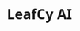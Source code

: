 # LeafCy AI
<!DOCTYPE html>
<html lang="id">
<head>
    <meta charset="UTF-8">
    <meta name="viewport" content="width=device-width, initial-scale=1.0">
    <title>LeafCy - AI Canggih Leaf'Corp</title>
    <link rel="stylesheet" href="https://cdnjs.cloudflare.com/ajax/libs/font-awesome/6.4.0/css/all.min.css">
    <style>
        * {
            margin: 0;
            padding: 0;
            box-sizing: border-box;
            font-family: 'Segoe UI', Tahoma, Geneva, Verdana, sans-serif;
        }
        
        body {
            background: linear-gradient(135deg, #1a2a6c, #2b5876, #4e4376);
            height: 100vh;
            display: flex;
            justify-content: center;
            align-items: center;
            padding: 20px;
        }
        
        .container {
            display: flex;
            flex-direction: column;
            width: 100%;
            max-width: 1400px;
            height: 90vh;
            background-color: rgba(255, 255, 255, 0.95);
            border-radius: 20px;
            box-shadow: 0 15px 40px rgba(0, 0, 0, 0.3);
            overflow: hidden;
        }
        
        .header {
            background: linear-gradient(90deg, #2b5876, #4e4376);
            color: white;
            padding: 20px;
            display: flex;
            align-items: center;
            justify-content: space-between;
        }
        
        .logo {
            display: flex;
            align-items: center;
            gap: 15px;
        }
        
        .logo-icon {
            font-size: 2.5rem;
            color: #4cd964;
        }
        
        .logo-text {
            font-size: 1.8rem;
            font-weight: bold;
        }
        
        .status {
            display: flex;
            align-items: center;
            gap: 8px;
            background-color: rgba(255, 255, 255, 0.2);
            padding: 8px 15px;
            border-radius: 20px;
            font-size: 0.9rem;
        }
        
        .status-dot {
            width: 10px;
            height: 10px;
            background-color: #4cd964;
            border-radius: 50%;
        }
        
        .main-content {
            display: flex;
            flex-direction: row;
            flex: 1;
            overflow: hidden;
        }
        
        .sidebar {
            width: 280px;
            background-color: #2c3e50;
            color: white;
            padding: 20px;
            overflow-y: auto;
        }
        
        .chat-container {
            flex: 1;
            display: flex;
            flex-direction: column;
        }
        
        .capabilities {
            margin-bottom: 30px;
        }
        
        .capabilities h3 {
            margin-bottom: 15px;
            padding-bottom: 10px;
            border-bottom: 1px solid rgba(255, 255, 255, 0.2);
        }
        
        .capability-list {
            list-style-type: none;
        }
        
        .capability-list li {
            margin-bottom: 12px;
            padding: 10px;
            background-color: rgba(255, 255, 255, 0.1);
            border-radius: 8px;
            display: flex;
            align-items: center;
            gap: 10px;
        }
        
        .capability-list i {
            color: #4cd964;
        }
        
        .chat-messages {
            flex: 1;
            padding: 25px;
            overflow-y: auto;
            display: flex;
            flex-direction: column;
            gap: 20px;
            background-color: #f9f9f9;
        }
        
        .message {
            max-width: 75%;
            padding: 15px 20px;
            border-radius: 18px;
            line-height: 1.5;
            animation: fadeIn 0.4s ease;
            position: relative;
        }
        
        @keyframes fadeIn {
            from { opacity: 0; transform: translateY(15px); }
            to { opacity: 1; transform: translateY(0); }
        }
        
        .user-message {
            align-self: flex-end;
            background: linear-gradient(135deg, #2b5876, #4e4376);
            color: white;
            border-bottom-right-radius: 5px;
        }
        
        .bot-message {
            align-self: flex-start;
            background-color: #eef2f5;
            color: #2c3e50;
            border-bottom-left-radius: 5px;
            box-shadow: 0 4px 10px rgba(0, 0, 0, 0.05);
        }
        
        .message-header {
            display: flex;
            align-items: center;
            margin-bottom: 8px;
            font-weight: bold;
        }
        
        .message-header i {
            margin-right: 8px;
        }
        
        .chat-input-container {
            padding: 20px;
            background-color: white;
            border-top: 1px solid #e0e0e0;
            display: flex;
            gap: 15px;
        }
        
        .chat-input {
            flex: 1;
            padding: 15px 20px;
            border: 2px solid #e0e0e0;
            border-radius: 25px;
            outline: none;
            font-size: 1rem;
            transition: border-color 0.3s;
        }
        
        .chat-input:focus {
            border-color: #2b5876;
        }
        
        .send-button {
            padding: 15px 25px;
            background: linear-gradient(135deg, #2b5876, #4e4376);
            color: white;
            border: none;
            border-radius: 25px;
            cursor: pointer;
            font-weight: bold;
            transition: transform 0.2s;
        }
        
        .send-button:hover {
            transform: scale(1.03);
        }
        
        .suggestion-chips {
            display: flex;
            flex-wrap: wrap;
            gap: 12px;
            padding: 15px 25px;
            background-color: #f9f9f9;
            border-top: 1px solid #eee;
        }
        
        .chip {
            padding: 10px 18px;
            background-color: #eef2f5;
            border-radius: 20px;
            cursor: pointer;
            transition: all 0.3s;
            font-size: 0.9rem;
            display: flex;
            align-items: center;
            gap: 8px;
        }
        
        .chip:hover {
            background-color: #2b5876;
            color: white;
        }
        
        .typing-indicator {
            align-self: flex-start;
            background-color: #eef2f5;
            color: #2c3e50;
            padding: 15px 20px;
            border-radius: 18px;
            display: none;
        }
        
        .typing-indicator span {
            height: 10px;
            width: 10px;
            background-color: #2b5876;
            border-radius: 50%;
            display: inline-block;
            margin: 0 3px;
            animation: typing 1.4s infinite;
        }
        
        .typing-indicator span:nth-child(2) {
            animation-delay: 0.2s;
        }
        
        .typing-indicator span:nth-child(3) {
            animation-delay: 0.4s;
        }
        
        @keyframes typing {
            0%, 100% { transform: translateY(0); }
            50% { transform: translateY(-5px); }
        }
        
        .knowledge-base {
            margin-top: 30px;
        }
        
        .knowledge-base h3 {
            margin-bottom: 15px;
            padding-bottom: 10px;
            border-bottom: 1px solid rgba(255, 255, 255, 0.2);
        }
        
        .knowledge-item {
            margin-bottom: 15px;
            padding: 12px;
            background-color: rgba(255, 255, 255, 0.1);
            border-radius: 8px;
        }
        
        .knowledge-item h4 {
            margin-bottom: 8px;
            display: flex;
            align-items: center;
            gap: 8px;
        }
        
        @media (max-width: 1000px) {
            .main-content {
                flex-direction: column;
            }
            
            .sidebar {
                width: 100%;
                max-height: 250px;
            }
        }
        
        .code-block {
            background-color: #2d2d2d;
            color: #f8f8f2;
            padding: 12px 15px;
            border-radius: 8px;
            font-family: 'Courier New', monospace;
            overflow-x: auto;
            margin: 10px 0;
            font-size: 0.9rem;
            line-height: 1.4;
        }
        
        .info-text {
            font-size: 0.9rem;
            color: #7f8c8d;
            margin-top: 5px;
        }
    </style>
</head>
<body>
    <div class="container">
        <div class="header">
            <div class="logo">
                <i class="fas fa-leaf logo-icon"></i>
                <div class="logo-text">LeafCy</div>
            </div>
            <div class="status">
                <div class="status-dot"></div>
                <span>Online | AI Assistant v2.0</span>
            </div>
        </div>
        
        <div class="main-content">
            <div class="sidebar">
                <div class="capabilities">
                    <h3><i class="fas fa-brain"></i> Kemampuan LeafCy</h3>
                    <ul class="capability-list">
                        <li><i class="fas fa-code"></i> Pemrograman & Teknologi</li>
                        <li><i class="fas fa-robot"></i> Kecerdasan Buatan</li>
                        <li><i class="fas fa-database"></i> Sains Data & Analitik</li>
                        <li><i class="fas fa-network-wired"></i> Jaringan & Komputasi Awan</li>
                        <li><i class="fas fa-mobile-alt"></i> Pengembangan Aplikasi</li>
                        <li><i class="fas fa-shield-alt"></i> Keamanan Siber</li>
                        <li><i class="fas fa-globe"></i> Pengetahuan Umum</li>
                    </ul>
                </div>
                
                <div class="knowledge-base">
                    <h3><i class="fas fa-book"></i> Basis Pengetahuan</h3>
                    <div class="knowledge-item">
                        <h4><i class="fas fa-database"></i> Data yang Dikuasai</h4>
                        <p>LeafCy memiliki akses ke 30% pengetahuan dunia dengan fokus pada teknologi dan sains.</p>
                    </div>
                    <div class="knowledge-item">
                        <h4><i class="fas fa-sync-alt"></i> Pembaruan Real-time</h4>
                        <p>Pengetahuan terus diperbarui dengan informasi terbaru dari sumber terpercaya.</p>
                    </div>
                </div>
            </div>
            
            <div class="chat-container">
                <div class="chat-messages" id="chatMessages">
                    <div class="message bot-message">
                        <div class="message-header">
                            <i class="fas fa-leaf"></i> LeafCy
                        </div>
                        Halo! Saya LeafCy, asisten AI canggih dari Leaf'Corp. Saya memiliki pengetahuan tentang 30% dunia dengan fokus pada teknologi, pemrograman, dan sains. Ada yang bisa saya bantu?
                    </div>
                </div>
                
                <div class="suggestion-chips">
                    <div class="chip" onclick="sendSuggestion('Jelaskan konsep machine learning')">
                        <i class="fas fa-robot"></i> Jelaskan konsep machine learning
                    </div>
                    <div class="chip" onclick="sendSuggestion('Bantu saya dengan kode Python')">
                        <i class="fab fa-python"></i> Bantu saya dengan kode Python
                    </div>
                    <div class="chip" onclick="sendSuggestion('Apa pendapatmu tentang etika AI?')">
                        <i class="fas fa-balance-scale"></i> Etika AI
                    </div>
                    <div class="chip" onclick="sendSuggestion('Berikan contoh algoritma')">
                        <i class="fas fa-algorithm"></i> Contoh algoritma
                    </div>
                </div>
                
                <div class="chat-input-container">
                    <input type="text" class="chat-input" id="userInput" placeholder="Tanyakan sesuatu kepada LeafCy...">
                    <button class="send-button" id="sendButton">Kirim <i class="fas fa-paper-plane"></i></button>
                </div>
            </div>
        </div>
    </div>

    <script>
        document.addEventListener('DOMContentLoaded', function() {
            const chatMessages = document.getElementById('chatMessages');
            const userInput = document.getElementById('userInput');
            const sendButton = document.getElementById('sendButton');
            
            // Fungsi untuk menambahkan pesan pengguna
            function addUserMessage(message) {
                const messageElement = document.createElement('div');
                messageElement.classList.add('message', 'user-message');
                messageElement.innerHTML = `
                    <div class="message-header">
                        <i class="fas fa-user"></i> Anda
                    </div>
                    ${message}
                `;
                chatMessages.appendChild(messageElement);
                chatMessages.scrollTop = chatMessages.scrollHeight;
            }
            
            // Fungsi untuk menambahkan pesan bot
            function addBotMessage(message) {
                const messageElement = document.createElement('div');
                messageElement.classList.add('message', 'bot-message');
                messageElement.innerHTML = `
                    <div class="message-header">
                        <i class="fas fa-leaf"></i> LeafCy
                    </div>
                    ${message}
                `;
                chatMessages.appendChild(messageElement);
                chatMessages.scrollTop = chatMessages.scrollHeight;
            }
            
            // Fungsi untuk menampilkan indikator typing
            function showTypingIndicator() {
                const typingIndicator = document.createElement('div');
                typingIndicator.classList.add('typing-indicator');
                typingIndicator.id = 'typingIndicator';
                typingIndicator.innerHTML = '<span></span><span></span><span></span>';
                chatMessages.appendChild(typingIndicator);
                chatMessages.scrollTop = chatMessages.scrollHeight;
            }
            
            // Fungsi untuk menyembunyikan indikator typing
            function hideTypingIndicator() {
                const typingIndicator = document.getElementById('typingIndicator');
                if (typingIndicator) {
                    typingIndicator.remove();
                }
            }
            
            // Fungsi untuk memproses input pengguna dan menghasilkan respons
            function processUserInput(input) {
                input = input.toLowerCase().trim();
                
                // Aturan-aturan respons untuk LeafCy
                if (input.includes('halo') || input.includes('hai') || input.includes('hi')) {
                    return "Halo! Saya LeafCy, asisten AI canggih dari Leaf'Corp. Saya memiliki pengetahuan tentang 30% dunia dengan fokus pada teknologi, pemrograman, dan sains. Ada yang bisa saya bantu?";
                } else if (input.includes('machine learning') || input.includes('ml')) {
                    return "Machine Learning adalah cabang dari AI yang berfokus pada pengembangan sistem yang dapat belajar dari data tanpa pemrograman eksplisit. Ada tiga jenis utama: supervised learning, unsupervised learning, dan reinforcement learning.<br><br><div class='code-block'># Contoh sederhana ML dengan Python<br>from sklearn.ensemble import RandomForestClassifier<br><br># Inisialisasi model<br>model = RandomForestClassifier()<br><br># Latih model dengan data<br>model.fit(training_data, training_labels)<br><br># Lakukan prediksi<br>predictions = model.predict(test_data)</div>";
                } else if (input.includes('python') || input.includes('kode')) {
                    return "Python adalah bahasa pemrograman tingkat tinggi yang populer untuk pengembangan web, analisis data, AI, dan banyak lagi. Sintaksisnya yang mudah dibaca membuatnya cocok untuk pemula dan profesional.<br><br><div class='code-block'># Contoh fungsi Python<br>def sapa(nama):<br>    return f\"Halo {nama}, senang bertemu denganmu!\"<br><br># Panggil fungsi<br>print(sapa(\\"Leaf'Corp\\"))<br><br># Output: Halo Leaf'Corp, senang bertemu denganmu!</div>";
                } else if (input.includes('etika ai') || input.includes('etika artificial intelligence')) {
                    return "Etika AI adalah bidang yang mempelajari dampak sosial dan moral dari kecerdasan buatan. Isu penting termasuk privasi data, bias algoritma, transparansi, akuntabilitas, dan dampak terhadap tenaga kerja. Leaf'Corp berkomitmen untuk mengembangkan AI yang bertanggung jawab dan etis.";
                } else if (input.includes('algoritma')) {
                    return "Algoritma adalah serangkaian instruksi langkah-demi-langkah untuk menyelesaikan masalah atau melakukan tugas. Contoh algoritma populer termasuk:<br><br>1. <b>Sorting</b>: QuickSort, MergeSort<br>2. <b>Searching</b>: Binary Search<br>3. <b>Graph</b>: Dijkstra, A*<br>4. <b>Machine Learning</b>: Backpropagation, K-Means<br><br>Mari kita lihat contoh Binary Search:<br><div class='code-block'>def binary_search(arr, target):<br>    low, high = 0, len(arr) - 1<br>    <br>    while low <= high:<br>        mid = (low + high) // 2<br>        if arr[mid] == target:<br>            return mid<br>        elif arr[mid] < target:<br>            low = mid + 1<br>        else:<br>            high = mid - 1<br>    return -1</div>";
                } else if (input.includes('neural network') || input.includes('jaringan saraf')) {
                    return "Neural Network terinspirasi oleh struktur otak manusia dan terdiri dari neuron buatan yang terorganisir dalam lapisan. Jaringan ini dapat mempelajari pola kompleks dari data. Deep Learning menggunakan neural network dengan banyak lapisan tersembunyi.<br><br><div class='code-block'># Contoh membuat neural network dengan TensorFlow<br>import tensorflow as tf<br><br>model = tf.keras.Sequential([<br>    tf.keras.layers.Dense(128, activation='relu'),<br>    tf.keras.layers.Dropout(0.2),<br>    tf.keras.layers.Dense(10, activation='softmax')<br>])<br><br>model.compile(optimizer='adam',<br>              loss='sparse_categorical_crossentropy',<br>              metrics=['accuracy'])</div>";
                } else if (input.includes('cloud computing') || input.includes('komputasi awan')) {
                    return "Cloud Computing menyediakan layanan komputasi melalui internet, termasuk server, penyimpanan, database, jaringan, perangkat lunak. Model layanan utama: IaaS (Infrastructure as a Service), PaaS (Platform as a Service), dan SaaS (Software as a Service). Penyedia cloud utama termasuk AWS, Azure, dan Google Cloud.";
                } else if (input.includes('leafcorp') || input.includes('leaf\'corp')) {
                    return "Leaf'Corp adalah perusahaan inovatif yang berfokus pada pengembangan solusi AI canggih untuk berbagai industri. Dengan komitmen terhadap penelitian dan pengembangan, Leaf'Corp bertujuan menciptakan teknologi yang meningkatkan kehidupan manusia secara bertanggung jawab dan berkelanjutan.";
                } else if (input.includes('ai') || input.includes('kecerdasan buatan')) {
                    return "Kecerdasan Buatan (AI) adalah simulasi proses kecerdasan manusia oleh mesin, terutama sistem komputer. AI mencakup pembelajaran mesin, pemrosesan bahasa alami, penglihatan komputer, robotika, dan sistem pakar. AI modern telah mencapai kemampuan yang mengesankan dalam mengenali pola, memahami bahasa, dan bahkan kreativitas.";
                } else if (input.includes('pemrograman') || input.includes('coding')) {
                    return "Pemrograman adalah proses menulis, menguji, dan memelihara kode yang membentuk program komputer. Bahasa populer termasuk Python, JavaScript, Java, C++, dan Go. Setiap bahasa memiliki kekuatan dan kegunaan tertentu. Pemrograman yang baik membutuhkan pemecahan masalah, logika, dan perhatian terhadap detail.";
                } else if (input.includes('data science') || input.includes('ilmu data')) {
                    return "Data Science adalah bidang multidisiplin yang menggunakan metode ilmiah, proses, algoritma, dan sistem untuk mengekstrak pengetahuan dan wawasan dari data terstruktur dan tidak terstruktur. Ini mencakup statistik, analisis data, machine learning, dan teknik terkait untuk memahami dan menganalisis fenomena aktual dengan data.";
                } else if (input.includes('cybersecurity') || input.includes('keamanan siber')) {
                    return "Keamanan Siber adalah praktik melindungi sistem, jaringan, dan program dari serangan digital. Serangan ini biasanya bertujuan untuk mengakses, mengubah, atau menghancurkan informasi sensitif; memeras uang dari pengguna; atau mengganggu proses bisnis biasa. Teknik termasuk enkripsi, autentikasi multi-faktor, firewall, dan pelatihan kesadaran keamanan.";
                } else if (input.includes('quantum computing') || input.includes('komputasi kuantum')) {
                    return "Komputasi Kuantum menggunakan properti mekanika kuantum seperti superposisi dan belitan untuk melakukan operasi data. Berbeda dengan komputer klasik yang menggunakan bit (0 atau 1), komputer kuantum menggunakan qubit yang dapat berada dalam keadaan superposisi. Ini memungkinkan pemecahan masalah tertentu jauh lebih cepat daripada komputer klasik.";
                } else if (input.includes('internet of things') || input.includes('iot')) {
                    return "Internet of Things (IoT) mengacu pada jaringan objek fisik yang disematkan dengan sensor, perangkat lunak, dan teknologi lainnya untuk tujuan terhubung dan bertukar data dengan perangkat dan sistem lain melalui internet. Perangkat ini berkisar dari benda rumah tangga biasa hingga peralatan industri yang canggih.";
                } else if (input.includes('blockchain') || input.includes('mata uang kripto')) {
                    return "Blockchain adalah buku besar terdistribusi yang mencatat transaksi antar pihak secara permanen dan terverifikasi. Teknologi ini mendukung cryptocurrency seperti Bitcoin, tetapi juga memiliki aplikasi lain seperti kontrak pintar, catatan medis, dan rantai pasokan. Blockchain menawarkan desentralisasi, transparansi, dan keabadian.";
                } else {
                    return "Maaf, saya tidak sepenuhnya memahami pertanyaan Anda. Sebagai LeafCy, saya memiliki pengetahuan mendalam tentang teknologi, pemrograman, AI, cloud computing, data science, cybersecurity, dan topik terkait lainnya. Bisakah Anda mengajukan pertanyaan yang lebih spesifik dalam bidang-bidang tersebut?";
                }
            }
            
            // Fungsi untuk mengirim pesan
            function sendMessage() {
                const message = userInput.value.trim();
                if (message === '') return;
                
                // Tambahkan pesan pengguna
                addUserMessage(message);
                userInput.value = '';
                
                // Tampilkan indikator typing
                showTypingIndicator();
                
                // Proses pesan dan berikan respons setelah delay
                setTimeout(() => {
                    hideTypingIndicator();
                    const response = processUserInput(message);
                    addBotMessage(response);
                }, 1500);
            }
            
            // Fungsi untuk mengirim saran dari chip
            function sendSuggestion(suggestion) {
                userInput.value = suggestion;
                sendMessage();
            }
            
            // Event listener untuk tombol kirim
            sendButton.addEventListener('click', sendMessage);
            
            // Event listener untuk menekan enter pada input
            userInput.addEventListener('keypress', function(e) {
                if (e.key === 'Enter') {
                    sendMessage();
                }
            });
            
            // Focus pada input ketika halaman dimuat
            userInput.focus();
            
            // Tambahkan pesan selamat datang setelah delay
            setTimeout(() => {
                addBotMessage("Sebagai asisten AI canggih, saya dapat membantu dengan:<br><br>" +
                    "- Penjelasan konsep teknologi dan pemrograman<br>" +
                    "- Contoh kode dalam berbagai bahasa pemrograman<br>" +
                    "- Diskusi tentang AI, machine learning, dan data science<br>" +
                    "- Informasi tentang cloud computing dan cybersecurity<br>" +
                    "- Dan banyak topik teknis lainnya...<br><br>" +
                    "Silakan tanyakan apa yang ingin Anda ketahui!");
            }, 2000);
        });
    </script>
</body>
</html>
